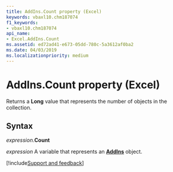 ```yaml
---
title: AddIns.Count property (Excel)
keywords: vbaxl10.chm187074
f1_keywords:
- vbaxl10.chm187074
api_name:
- Excel.AddIns.Count
ms.assetid: ed72ad41-e673-05dd-780c-5a3612af0ba2
ms.date: 04/03/2019
ms.localizationpriority: medium
---
```



# AddIns.Count property (Excel)

Returns a **Long** value that represents the number of objects in the collection.


## Syntax

_expression_.**Count**

_expression_ A variable that represents an **[AddIns](Excel.AddIns.md)** object.




[!include[Support and feedback](~/includes/feedback-boilerplate.md)]